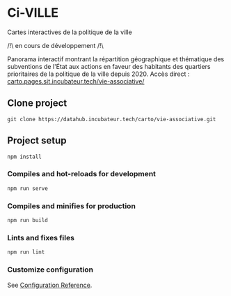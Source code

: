 # Ci-VILLE
Cartes interactives de la politique de la ville

/!\ en cours de développement /!\ 

Panorama interactif montrant la répartition géographique et thématique des subventions de l'État aux actions en faveur des habitants des quartiers prioritaires de la politique de la ville depuis 2020.
Accès direct : [carto.pages.sit.incubateur.tech/vie-associative/](https://carto.pages.sit.incubateur.tech/vie-associative/)

## Clone project
```
git clone https://datahub.incubateur.tech/carto/vie-associative.git
```

## Project setup
```
npm install
```

### Compiles and hot-reloads for development
```
npm run serve
```

### Compiles and minifies for production
```
npm run build
```

### Lints and fixes files
```
npm run lint
```

### Customize configuration
See [Configuration Reference](https://cli.vuejs.org/config/).
